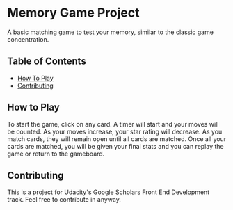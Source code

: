 # Memory Game Project
A basic matching game to test your memory, similar to the classic game concentration.

## Table of Contents

* [How To Play](#how-to-play)
* [Contributing](#contributing)

## How to Play

To start the game, click on any card. A timer will start and your moves will be counted. As your moves increase, your star rating will decrease. As you match cards, they will remain open until all cards are matched. Once all your cards are matched, you will be given your final stats and you can replay the game or return to the gameboard.

## Contributing

This is a project for Udacity's Google Scholars Front End Development track. Feel free to contribute in anyway.
